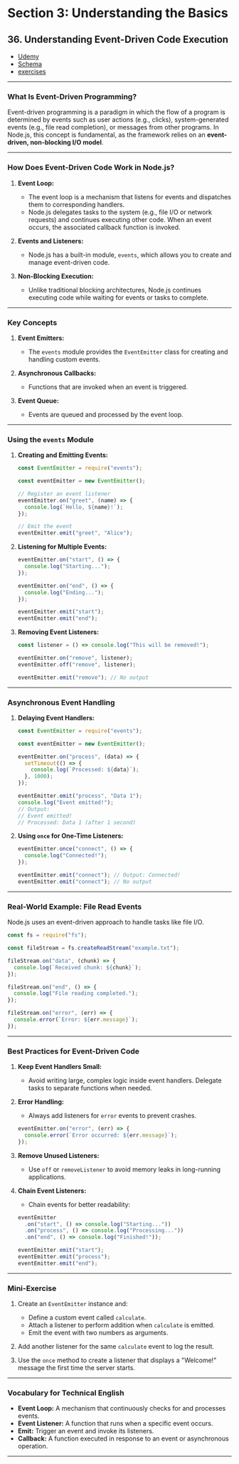 # Section 3: Understanding the Basics

## **36. Understanding Event-Driven Code Execution**

- [Udemy](https://chatgpt.com/c/674d802b-da68-8008-8dc1-fa5a42035111)
- [Schema](pdf/event-Driven-Architecture_Diagram.png)
- [exercises](exercises/app.js)

---

### **What Is Event-Driven Programming?**

Event-driven programming is a paradigm in which the flow of a program is determined by events such as user actions (e.g., clicks), system-generated events (e.g., file read completion), or messages from other programs. In Node.js, this concept is fundamental, as the framework relies on an **event-driven, non-blocking I/O model**.

---

### **How Does Event-Driven Code Work in Node.js?**

1. **Event Loop:**

   - The event loop is a mechanism that listens for events and dispatches them to corresponding handlers.
   - Node.js delegates tasks to the system (e.g., file I/O or network requests) and continues executing other code. When an event occurs, the associated callback function is invoked.

2. **Events and Listeners:**

   - Node.js has a built-in module, `events`, which allows you to create and manage event-driven code.

3. **Non-Blocking Execution:**
   - Unlike traditional blocking architectures, Node.js continues executing code while waiting for events or tasks to complete.

---

### **Key Concepts**

1. **Event Emitters:**

   - The `events` module provides the `EventEmitter` class for creating and handling custom events.

2. **Asynchronous Callbacks:**

   - Functions that are invoked when an event is triggered.

3. **Event Queue:**
   - Events are queued and processed by the event loop.

---

### **Using the `events` Module**

1. **Creating and Emitting Events:**

   ```javascript
   const EventEmitter = require("events");

   const eventEmitter = new EventEmitter();

   // Register an event listener
   eventEmitter.on("greet", (name) => {
     console.log(`Hello, ${name}!`);
   });

   // Emit the event
   eventEmitter.emit("greet", "Alice");
   ```

2. **Listening for Multiple Events:**

   ```javascript
   eventEmitter.on("start", () => {
     console.log("Starting...");
   });

   eventEmitter.on("end", () => {
     console.log("Ending...");
   });

   eventEmitter.emit("start");
   eventEmitter.emit("end");
   ```

3. **Removing Event Listeners:**

   ```javascript
   const listener = () => console.log("This will be removed!");

   eventEmitter.on("remove", listener);
   eventEmitter.off("remove", listener);

   eventEmitter.emit("remove"); // No output
   ```

---

### **Asynchronous Event Handling**

1. **Delaying Event Handlers:**

   ```javascript
   const EventEmitter = require("events");

   const eventEmitter = new EventEmitter();

   eventEmitter.on("process", (data) => {
     setTimeout(() => {
       console.log(`Processed: ${data}`);
     }, 1000);
   });

   eventEmitter.emit("process", "Data 1");
   console.log("Event emitted!");
   // Output:
   // Event emitted!
   // Processed: Data 1 (after 1 second)
   ```

2. **Using `once` for One-Time Listeners:**

   ```javascript
   eventEmitter.once("connect", () => {
     console.log("Connected!");
   });

   eventEmitter.emit("connect"); // Output: Connected!
   eventEmitter.emit("connect"); // No output
   ```

---

### **Real-World Example: File Read Events**

Node.js uses an event-driven approach to handle tasks like file I/O.

```javascript
const fs = require("fs");

const fileStream = fs.createReadStream("example.txt");

fileStream.on("data", (chunk) => {
  console.log(`Received chunk: ${chunk}`);
});

fileStream.on("end", () => {
  console.log("File reading completed.");
});

fileStream.on("error", (err) => {
  console.error(`Error: ${err.message}`);
});
```

---

### **Best Practices for Event-Driven Code**

1. **Keep Event Handlers Small:**

   - Avoid writing large, complex logic inside event handlers. Delegate tasks to separate functions when needed.

2. **Error Handling:**

   - Always add listeners for `error` events to prevent crashes.

   ```javascript
   eventEmitter.on("error", (err) => {
     console.error(`Error occurred: ${err.message}`);
   });
   ```

3. **Remove Unused Listeners:**

   - Use `off` or `removeListener` to avoid memory leaks in long-running applications.

4. **Chain Event Listeners:**

   - Chain events for better readability:

   ```javascript
   eventEmitter
     .on("start", () => console.log("Starting..."))
     .on("process", () => console.log("Processing..."))
     .on("end", () => console.log("Finished!"));

   eventEmitter.emit("start");
   eventEmitter.emit("process");
   eventEmitter.emit("end");
   ```

---

### **Mini-Exercise**

1. Create an `EventEmitter` instance and:

   - Define a custom event called `calculate`.
   - Attach a listener to perform addition when `calculate` is emitted.
   - Emit the event with two numbers as arguments.

2. Add another listener for the same `calculate` event to log the result.

3. Use the `once` method to create a listener that displays a "Welcome!" message the first time the server starts.

---

### **Vocabulary for Technical English**

- **Event Loop:** A mechanism that continuously checks for and processes events.
- **Event Listener:** A function that runs when a specific event occurs.
- **Emit:** Trigger an event and invoke its listeners.
- **Callback:** A function executed in response to an event or asynchronous operation.

---
